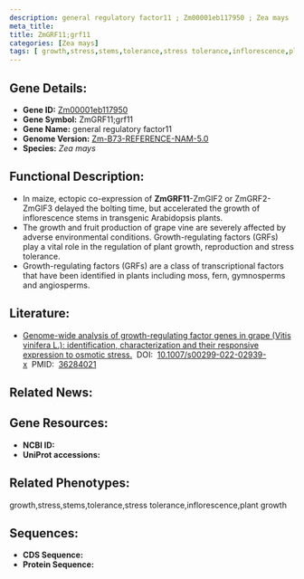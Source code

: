 ```yaml
---
description: general regulatory factor11 ; Zm00001eb117950 ; Zea mays
meta_title:
title: ZmGRF11;grf11
categories: [Zea mays]
tags: [ growth,stress,stems,tolerance,stress tolerance,inflorescence,plant growth ]
---
```


## Gene Details:
- **Gene ID:**	[Zm00001eb117950]()
- **Gene Symbol:** ZmGRF11;grf11
- **Gene Name:** general regulatory factor11
- **Genome Version:** [Zm-B73-REFERENCE-NAM-5.0]()
- **Species:** *Zea mays*

## Functional Description:
   - In maize, ectopic co-expression of **ZmGRF11**-ZmGIF2 or ZmGRF2-ZmGIF3 delayed the bolting time, but accelerated the growth of inflorescence stems in transgenic Arabidopsis plants.
   - The growth and fruit production of grape vine are severely affected by adverse environmental conditions. Growth-regulating factors (GRFs) play a vital role in the regulation of plant growth, reproduction and stress tolerance.
   - Growth-regulating factors (GRFs) are a class of transcriptional factors that have been identified in plants including moss, fern, gymnosperms and angiosperms.

## Literature:
   - [Genome-wide analysis of growth-regulating factor genes in grape (Vitis vinifera L.): identification, characterization and their responsive expression to osmotic stress.]( https://link.springer.com/article/10.1007/s00299-022-02939-x)&nbsp;&nbsp;DOI:&nbsp;&nbsp;[10.1007/s00299-022-02939-x](https://link.springer.com/article/10.1007/s00299-022-02939-x)&nbsp;&nbsp;PMID:&nbsp;&nbsp;[36284021](https://pubmed.ncbi.nlm.nih.gov/36284021/)

## Related News:

## Gene Resources:
- **NCBI ID:** [](https://www.ncbi.nlm.nih.gov/gene/?term=)
- **UniProt accessions:** [](https://www.uniprot.org/uniprotkb//entry)

## Related Phenotypes:
growth,stress,stems,tolerance,stress tolerance,inflorescence,plant growth

## Sequences:
- **CDS Sequence:**
- **Protein Sequence:**
